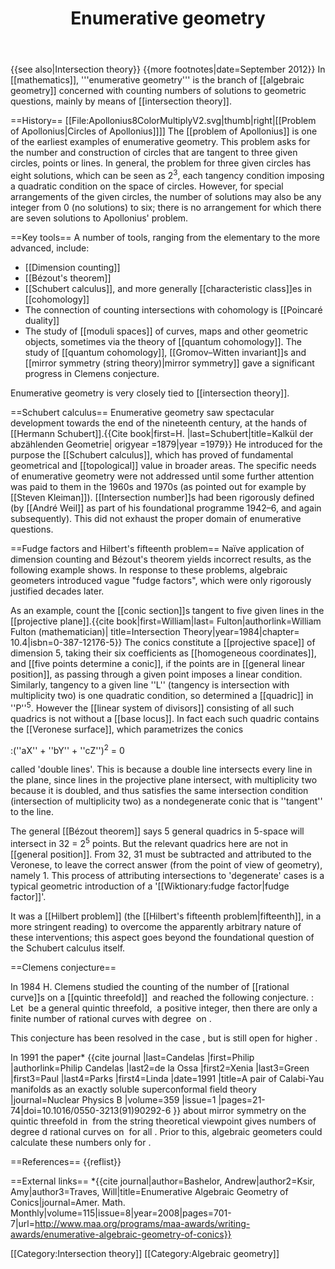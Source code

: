 ﻿---
lastrevid: 644845672
pageid: 3069092
canonicalurl: http://en.wikipedia.org/wiki/Enumerative_geometry
title: Enumerative geometry
editurl: http://en.wikipedia.org/w/index.php?title=Enumerative_geometry&action=edit
length: 6398
contentmodel: wikitext
pagelanguage: en
touched: 2015-02-14T13:05:20Z
ns: 0
fullurl: http://en.wikipedia.org/wiki/Enumerative_geometry
---

{{see also|Intersection theory}}
{{more footnotes|date=September 2012}}
In [[mathematics]], '''enumerative geometry''' is the branch of [[algebraic geometry]] concerned with counting numbers of solutions to geometric questions, mainly by means of [[intersection theory]].

==History==
[[File:Apollonius8ColorMultiplyV2.svg|thumb|right|[[Problem of Apollonius|Circles of Apollonius]]]]
The [[problem of Apollonius]] is one of the earliest examples of enumerative geometry.  This problem asks for the number and construction of circles that are tangent to three given circles, points or lines.  In general, the problem for three given circles has eight solutions, which can be seen as 2<sup>3</sup>, each tangency condition imposing a quadratic condition on the space of circles.  However, for special arrangements of the given circles, the number of solutions may also be any integer from 0 (no solutions) to six; there is no arrangement for which there are seven solutions to Apollonius' problem.

==Key tools==
A number of tools, ranging from the elementary to the more advanced, include:
* [[Dimension counting]]
* [[Bézout's theorem]]
* [[Schubert calculus]], and more generally [[characteristic class]]es in [[cohomology]]
* The connection of counting intersections with cohomology is [[Poincaré duality]]
* The study of [[moduli spaces]] of curves, maps and other geometric objects, sometimes via the theory of [[quantum cohomology]]. The study of [[quantum cohomology]], [[Gromov–Witten invariant]]s and [[mirror symmetry (string theory)|mirror symmetry]] gave a significant progress in Clemens conjecture.

Enumerative geometry is very closely tied to [[intersection theory]].

==Schubert calculus==
Enumerative geometry saw spectacular development towards the end of the nineteenth century, at the hands of [[Hermann Schubert]].<ref>{{Cite book|first=H. |last=Schubert|title=Kalkül der abzählenden Geometrie| origyear =1879|year =1979}}</ref> He introduced for the purpose the [[Schubert calculus]], which has proved of fundamental geometrical and [[topological]] value in broader areas. The specific needs of enumerative geometry were not addressed until some further attention was paid to them in the 1960s and 1970s (as pointed out for example by [[Steven Kleiman]]). [[Intersection number]]s had been rigorously defined (by [[André Weil]] as part of his foundational programme 1942&ndash;6, and again subsequently). This did not exhaust the proper domain of enumerative questions.

==Fudge factors and Hilbert's fifteenth problem==
Naïve application of dimension counting and Bézout's theorem yields incorrect results, as the following example shows. In response to these problems, algebraic geometers introduced vague "fudge factors", which were only rigorously justified decades later.

As an example, count the [[conic section]]s tangent to five given lines in the [[projective plane]].<ref>{{cite book|first=William|last= Fulton|authorlink=William Fulton (mathematician)| title=Intersection Theory|year=1984|chapter= 10.4|isbn=0-387-12176-5}}</ref> The conics constitute a [[projective space]] of dimension 5, taking their six coefficients as [[homogeneous coordinates]], and [[five points determine a conic]], if the points are in [[general linear position]], as passing through a given point imposes a linear condition. Similarly, tangency to a given line ''L'' (tangency is intersection with multiplicity two) is one quadratic condition, so determined a [[quadric]] in ''P''<sup>5</sup>. However the [[linear system of divisors]] consisting of all such quadrics is not without a [[base locus]]. In fact each such quadric contains the [[Veronese surface]], which parametrizes the conics

:(''aX'' + ''bY'' + ''cZ'')<sup>2</sup> = 0

called 'double lines'. This is because a double line intersects every line in the plane, since lines in the projective plane intersect, with multiplicity two because it is doubled, and thus satisfies the same intersection condition (intersection of multiplicity two) as a nondegenerate conic that is ''tangent'' to the line.

The general [[Bézout theorem]] says 5 general quadrics in 5-space will intersect in 32 = 2<sup>5</sup> points. But the relevant quadrics here are not in [[general position]]. From 32, 31 must be subtracted and attributed to the Veronese, to leave the correct answer (from the point of view of geometry), namely 1. This process of attributing intersections to 'degenerate' cases is a typical geometric introduction of a '[[Wiktionary:fudge factor|fudge factor]]'.

It was a [[Hilbert problem]] (the [[Hilbert's fifteenth problem|fifteenth]], in a more stringent reading) to overcome the apparently arbitrary nature of these interventions; this aspect goes beyond the foundational question of the Schubert calculus itself.

==Clemens conjecture==

In 1984 H. Clemens studied the counting of the number of [[rational curve]]s on a [[quintic threefold]] <math>X\subset P^4</math> and reached the following conjecture.
: Let <math>X \subset P^4</math> be a general quintic threefold, <math>d</math> a positive integer, then there are only a finite number of rational curves with degree <math>d</math> on <math>X</math>.

This conjecture has been resolved in the case <math>d \le 9</math>, but is still open for higher <math>d</math>.

In 1991 the paper<ref>* {{cite journal |last=Candelas |first=Philip |authorlink=Philip Candelas |last2=de la Ossa |first2=Xenia |last3=Green |first3=Paul |last4=Parks |first4=Linda |date=1991 |title=A pair of Calabi-Yau manifolds as an exactly soluble superconformal field theory |journal=Nuclear Physics B |volume=359 |issue=1 |pages=21-74|doi=10.1016/0550-3213(91)90292-6 }}</ref> about mirror symmetry on the quintic threefold in <math>P^4</math> from the string theoretical viewpoint gives numbers of degree d rational curves on <math>X</math> for all <math>d > 0</math>. Prior to this, algebraic geometers could calculate these numbers only for <math>d \le 5</math>.

==References==
{{reflist}}

==External links==
*{{cite journal|author=Bashelor, Andrew|author2=Ksir, Amy|author3=Traves, Will|title=Enumerative Algebraic Geometry of Conics|journal=Amer. Math. Monthly|volume=115|issue=8|year=2008|pages=701-7|url=http://www.maa.org/programs/maa-awards/writing-awards/enumerative-algebraic-geometry-of-conics}}

[[Category:Intersection theory]]
[[Category:Algebraic geometry]]